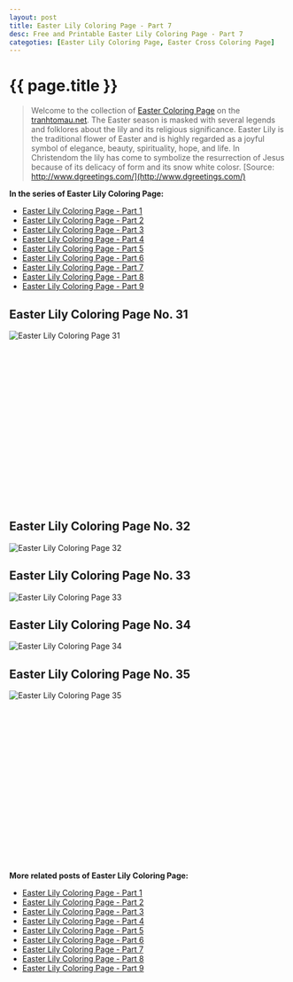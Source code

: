 ```yaml
---
layout: post
title: Easter Lily Coloring Page - Part 7
desc: Free and Printable Easter Lily Coloring Page - Part 7
categoties: [Easter Lily Coloring Page, Easter Cross Coloring Page]
---
```

{{ page.title }}
================
> Welcome to the collection of [Easter Coloring Page](http://tranhtomau.net/) on the [tranhtomau.net](http://tranhtomau.net/). The Easter season is masked with several legends and folklores about the lily and its religious significance. Easter Lily is the traditional flower of Easter and is highly regarded as a joyful symbol of elegance, beauty, spirituality, hope, and life. In Christendom the lily has come to symbolize the resurrection of Jesus because of its delicacy of form and its snow white colosr. [Source: http://www.dgreetings.com/](http://www.dgreetings.com/)

**In the series of Easter Lily Coloring Page:**

* [Easter Lily Coloring Page - Part 1](http://tranhtomau.net/2018/08/16/Easter-Lily-Coloring-Page-part-1.html)
* [Easter Lily Coloring Page - Part 2](http://tranhtomau.net/2018/08/16/Easter-Lily-Coloring-Page-part-2.html)
* [Easter Lily Coloring Page - Part 3](http://tranhtomau.net/2018/08/16/Easter-Lily-Coloring-Page-part-3.html)
* [Easter Lily Coloring Page - Part 4](http://tranhtomau.net/2018/08/16/Easter-Lily-Coloring-Page-part-4.html)
* [Easter Lily Coloring Page - Part 5](http://tranhtomau.net/2018/08/16/Easter-Lily-Coloring-Page-part-5.html)
* [Easter Lily Coloring Page - Part 6](http://tranhtomau.net/2018/08/16/Easter-Lily-Coloring-Page-part-6.html)
* [Easter Lily Coloring Page - Part 7](http://tranhtomau.net/2018/08/16/Easter-Lily-Coloring-Page-part-7.html)
* [Easter Lily Coloring Page - Part 8](http://tranhtomau.net/2018/08/16/Easter-Lily-Coloring-Page-part-8.html)
* [Easter Lily Coloring Page - Part 9](http://tranhtomau.net/2018/08/16/Easter-Lily-Coloring-Page-part-9.html)

## Easter Lily Coloring Page No. 31
![Easter Lily Coloring Page 31](http://tranhtomau.net/img2/Easter-Lily-Coloring-Page%20(31).jpg "Easter Lily Coloring Page 31")

<script async src="//pagead2.googlesyndication.com/pagead/js/adsbygoogle.js"></script><!-- Texxtonly --><ins class="adsbygoogle" style="display:inline-block;width:336px;height:280px" data-ad-client="ca-pub-6753140515841889" data-ad-slot="3207852233"></ins><script>(adsbygoogle = window.adsbygoogle || []).push({}); </script>

## Easter Lily Coloring Page No. 32
![Easter Lily Coloring Page 32](http://tranhtomau.net/img2/Easter-Lily-Coloring-Page%20(32).jpg "Easter Lily Coloring Page 32")

## Easter Lily Coloring Page No. 33
![Easter Lily Coloring Page 33](http://tranhtomau.net/img2/Easter-Lily-Coloring-Page%20(33).jpg "Easter Lily Coloring Page 33")

## Easter Lily Coloring Page No. 34
![Easter Lily Coloring Page 34](http://tranhtomau.net/img2/Easter-Lily-Coloring-Page%20(34).jpg "Easter Lily Coloring Page 34")

## Easter Lily Coloring Page No. 35
![Easter Lily Coloring Page 35](http://tranhtomau.net/img2/Easter-Lily-Coloring-Page%20(35).jpg "Easter Lily Coloring Page 35")

<script async src="//pagead2.googlesyndication.com/pagead/js/adsbygoogle.js"></script><!-- Texxtonly --><ins class="adsbygoogle" style="display:inline-block;width:336px;height:280px" data-ad-client="ca-pub-6753140515841889" data-ad-slot="3207852233"></ins><script>(adsbygoogle = window.adsbygoogle || []).push({}); </script>

**More related posts of Easter Lily Coloring Page:**

* [Easter Lily Coloring Page - Part 1](http://tranhtomau.net/2018/08/16/Easter-Lily-Coloring-Page-part-1.html)
* [Easter Lily Coloring Page - Part 2](http://tranhtomau.net/2018/08/16/Easter-Lily-Coloring-Page-part-2.html)
* [Easter Lily Coloring Page - Part 3](http://tranhtomau.net/2018/08/16/Easter-Lily-Coloring-Page-part-3.html)
* [Easter Lily Coloring Page - Part 4](http://tranhtomau.net/2018/08/16/Easter-Lily-Coloring-Page-part-4.html)
* [Easter Lily Coloring Page - Part 5](http://tranhtomau.net/2018/08/16/Easter-Lily-Coloring-Page-part-5.html)
* [Easter Lily Coloring Page - Part 6](http://tranhtomau.net/2018/08/16/Easter-Lily-Coloring-Page-part-6.html)
* [Easter Lily Coloring Page - Part 7](http://tranhtomau.net/2018/08/16/Easter-Lily-Coloring-Page-part-7.html)
* [Easter Lily Coloring Page - Part 8](http://tranhtomau.net/2018/08/16/Easter-Lily-Coloring-Page-part-8.html)
* [Easter Lily Coloring Page - Part 9](http://tranhtomau.net/2018/08/16/Easter-Lily-Coloring-Page-part-9.html)

